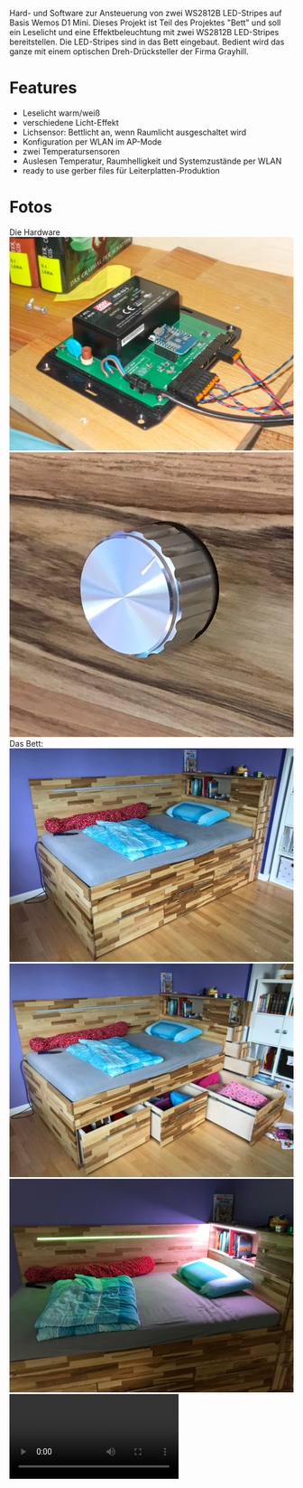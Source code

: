 Hard- und Software zur Ansteuerung von zwei WS2812B LED-Stripes auf Basis Wemos D1 Mini. 
Dieses Projekt ist Teil des Projektes "Bett" und soll ein Leselicht und eine Effektbeleuchtung mit zwei WS2812B LED-Stripes bereitstellen.
Die LED-Stripes sind in das Bett eingebaut. Bedient wird das ganze mit einem optischen Dreh-Drücksteller der Firma Grayhill.

# Features
- Leselicht warm/weiß
- verschiedene Licht-Effekt
- Lichsensor: Bettlicht an, wenn Raumlicht ausgeschaltet wird
- Konfiguration per WLAN im AP-Mode
- zwei Temperatursensoren
- Auslesen Temperatur, Raumhelligkeit und Systemzustände per WLAN
- ready to use gerber files für Leiterplatten-Produktion

# Fotos
Die Hardware
![lt](https://github.com/tinytronix/Leselicht/blob/master/Photos/Hardware.JPG)
![lt](https://github.com/tinytronix/Leselicht/blob/master/Photos/Drehdrueck.JPG)
Das Bett:
![lt](https://github.com/tinytronix/Leselicht/blob/master/Photos/Bett.JPG)
![lt](https://github.com/tinytronix/Leselicht/blob/master/Photos/BettOffen.JPG)
![lt](https://github.com/tinytronix/Leselicht/blob/master/Photos/BettBeleuchtet.JPG)
![lt](https://github.com/tinytronix/Leselicht/blob/master/Photos/Lauflicht.MOV)
